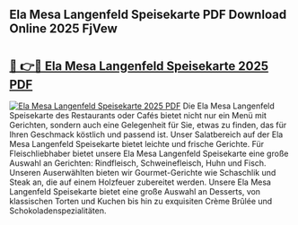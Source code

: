 ## Ela Mesa Langenfeld Speisekarte PDF Download Online 2025 FjVew

# <h2><a href="http://gc9gky.nevu.top/?p=Ela+Mesa+Langenfeld+Speisekarte">🔗 👉🔴 Ela Mesa Langenfeld Speisekarte 2025 PDF</a></h2>

[![Ela Mesa Langenfeld Speisekarte 2025 PDF](https://i.imgur.com/dBaPXMq.png)](http://gc9gky.nevu.top/?p=Ela+Mesa+Langenfeld+Speisekarte)
Die Ela Mesa Langenfeld Speisekarte des Restaurants oder Cafés bietet nicht nur ein Menü mit Gerichten, sondern auch eine Gelegenheit für Sie, etwas zu finden, das für Ihren Geschmack köstlich und passend ist. Unser Salatbereich auf der Ela Mesa Langenfeld Speisekarte bietet leichte und frische Gerichte. Für Fleischliebhaber bietet unsere Ela Mesa Langenfeld Speisekarte eine große Auswahl an Gerichten: Rindfleisch, Schweinefleisch, Huhn und Fisch. Unseren Auserwählten bieten wir Gourmet-Gerichte wie Schaschlik und Steak an, die auf einem Holzfeuer zubereitet werden. Unsere Ela Mesa Langenfeld Speisekarte bietet eine große Auswahl an Desserts, von klassischen Torten und Kuchen bis hin zu exquisiten Crème Brûlée und Schokoladenspezialitäten.
